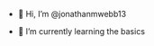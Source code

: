 - 👋 Hi, I’m @jonathanmwebb13
  
- 🌱 I’m currently learning the basics 
  

<!---
jonathanmwebb13/jonathanmwebb13 is a ✨ special ✨ repository because its `README.md` (this file) appears on your GitHub profile.
You can click the Preview link to take a look at your changes.
--->
